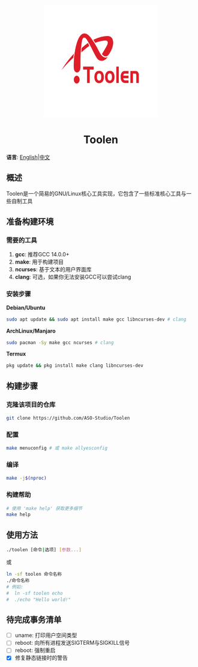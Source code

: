 <div align="center">
  <img src="img/logo.png" height="300" width="300"/>
  <h1 align="center">Toolen</h1>
</div>

**语言**: [English](README.md)|[中文](README_zh-CN.md)

## 概述

Toolen是一个简易的GNU/Linux核心工具实现，它包含了一些标准核心工具与一些自制工具

## 准备构建环境

### 需要的工具
1. **gcc**: 推荐GCC 14.0.0+
2. **make**: 用于构建项目
3. **ncurses**: 基于文本的用户界面库
4. **clang**: 可选，如果你无法安装GCC可以尝试clang

### 安装步骤

**Debian/Ubuntu**
```bash
sudo apt update && sudo apt install make gcc libncurses-dev # clang
```

**ArchLinux/Manjaro**
```bash
sudo pacman -Sy make gcc ncurses # clang
```

**Termux**
```bash
pkg update && pkg install make clang libncurses-dev
```

## 构建步骤

### 克隆该项目的仓库

```bash
git clone https://github.com/ASO-Studio/Toolen
```

### 配置

```bash
make menuconfig # 或 make allyesconfig
```

### 编译

```bash
make -j$(nproc)
```

### 构建帮助

```bash
# 使用 'make help' 获取更多细节
make help
```

## 使用方法
```bash
./toolen [命令|选项] [参数...]
```
或
```bash
ln -sf toolen 命令名称
./命令名称
# 例如:
#  ln -sf toolen echo
#  ./echo "Hello world!"
```

## 待完成事务清单
- [ ] uname: 打印用户空间类型
- [ ] reboot: 向所有进程发送SIGTERM与SIGKILL信号
- [ ] reboot: 强制重启
- [x] 修复静态链接时的警告
